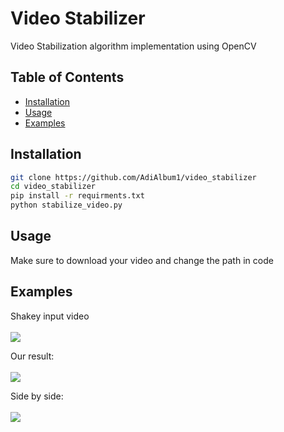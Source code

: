 # Video Stabilizer

Video Stabilization algorithm implementation using OpenCV

## Table of Contents

- [Installation](#installation)
- [Usage](#usage)
- [Examples](#Examples)

## Installation

```sh
git clone https://github.com/AdiAlbum1/video_stabilizer
cd video_stabilizer
pip install -r requirments.txt
python stabilize_video.py
```

## Usage

Make sure to download your video and change the path in code

## Examples

Shakey input video
<br/><br/>
![](gifs/vid1/in_vid.gif)

Our result:
<br/><br/>
![](gifs/vid1/only_out_vid.gif)

Side by side:
<br/><br/>
![](gifs/vid1/out_vid.gif)
